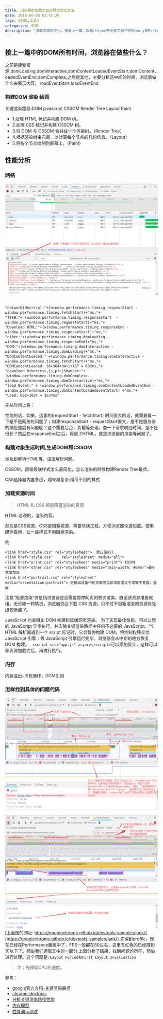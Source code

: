 ```yaml
---
title: 浏览器的加载页面过程及优化方法
date: 2018-06-08 03:45:26
tags: [前端,工具]
categories: 前端
description: "加载页面和优化，接着上一篇，跟着chrome开发者工具中的Memory和Performance来操作"
---
```



## 接上一篇中的DOM所有时间，浏览器在做些什么？

之前是接受资源,domLoading,domInteractive,domContentLoadedEventStart,domContentLoadedEventEnd,domComplete,之后是其他，主要分析这中间的时间，浏览器做什么来展示内容。
loadEventStart,loadEventEnd

### 构建DOM 渲染 绘画



关键渲染路径:DOM javascript CSSOM Render Tree Layout Paint

- 1.处理 HTML 标记并构建 DOM 树。
- 2.处理 CSS 标记并构建 CSSOM 树。
- 3.将 DOM 与 CSSOM 合并成一个渲染树。（Render Tree）
- 4.根据渲染树来布局，以计算每个节点的几何信息。（Layout）
- 5.将各个节点绘制到屏幕上。（Paint）




## 性能分析


### 网络

![看一下时间的问题](浏览器的加载页面过程及优化方法/website3.png)
```

"network(dns+tcp):"+(window.performance.timing.requestStart - window.performance.timing.fetchStart)+"ms,"+
"TTFB:"+ (window.performance.timing.responseStart  - window.performance.timing.requestStart)+"ms,"+
"Download HTML:"+(window.performance.timing.responseEnd -window.performance.timing.responseStart)+"ms,"+
"other:"+(window.performance.timing.domLoading -window.performance.timing.responseEnd)+"ms,"+
"DOM:"+(window.performance.timing.domInteractive - window.performance.timing.domLoading)+"ms,"+
"DomContentLoaded:" +(window.performance.timing.domInteractive -window.performance.timing.fetchStart)+"ms,"+
"DOMContentLoaded: 36+364+34+1+167 = 602ms,"+
"download Other(css,js,pic)&hander:"+ (window.performance.timing.domComplete- window.performance.timing.domInteractive)+"ms,"+
"load Event:" + (window.performance.timing.domContentLoadedEventEnd - window.performance.timing.domContentLoadedEventStart) +"ms,"+
"Load: 602+1034 = 1634ms"

```
先从时间上看：

性能的话，如果，这里的(requestStart - fetchStart) 时间很大的话，就需要看一下是不是网络的问题了；如果responseStart - requestStart很大，是不是服务器的响应速度有问题呢？这个需要后台，负载等处理，查一下请求响应时间，是不是很长？然后在responseEnd之后，得到了HTML，就是浏览器的渲染等问题了。

### 构建对象生成时间,生成DOM和CSSOM

涉及到解析HTML等，语法解析问题。

CSSOM，层级级联样式怎么最简化，怎么渲染的时候构建Render Tree最优。

CSS选择器内套多层，越来越复杂;精简不用的样式

### 加载资源时间

> HTML 和 CSS 都是阻塞渲染的资源

HTML 必须的，渲染内容。

然后是CSS资源，CSS是阻塞资源，需要尽快加载，方便浏览器快速加载。使用媒体查询，让一些样式不用阻塞渲染。

例:
```
<link href="style.css" rel="stylesheet">  默认是all
<link href="style.css"    rel="stylesheet" media="all">
<link href="print.css" rel="stylesheet" media="print"> 打印时
<link href="other.css" rel="stylesheet" media="(min-width: 40em)">最小宽度加载
<link href="portrait.css" rel="stylesheet" media="orientation:portrait"> 定输出设备中的页面可见区域高度大于或等于宽度，竖屏
```
注意“阻塞渲染”仅是指浏览器是否需要暂停网页的首次渲染，直至该资源准备就绪。无论哪一种情况，浏览器仍会下载 CSS 资源，只不过不阻塞渲染的资源优先级较低罢了。

JavaScript 也会阻止 DOM 构建和延缓网页渲染。 为了实现最佳性能，可以让您的 JavaScript 异步执行，并去除关键渲染路径中任何不必要的 JavaScript。当 HTML 解析器遇到一个 script 标记时，它会暂停构建 DOM，将控制权移交给 JavaScript 引擎；等 JavaScript 引擎运行完毕，浏览器会从中断的地方恢复 DOM 构建。
` <script src="app.js" async></script>`可以添加异步，这样可以等资源加载完后，再进行执行。

### 内存

内存溢出:JS死循环，DOM引用


### 怎样找到具体的问题代码

![分析出现问题的位置](浏览器的加载页面过程及优化方法/website1.png)

![分析出现问题的位置](浏览器的加载页面过程及优化方法/website2.png)
[上面图的网址: https://googlechrome.github.io/devtools-samples/jank/](https://googlechrome.github.io/devtools-samples/jank/)
先得到profile，现在已经在Performance面板中了，FPS一般都在60左右，这里有红色的已经降到10以下了。然后我们选取其中的一部分,上图分析了结果，找到问题的所在，然后进行处理。这个问题是: `Layout Forced和First Layout Invalidation`

> 注：先降低CPU的速度。

参考：

- [google官方文档-关键渲染路径](https://developers.google.com/web/fundamentals/performance/critical-rendering-path/)
- [chrome-devtools](https://developers.google.com/web/tools/chrome-devtools/)
- [分析关键渲染路径性能](https://developers.google.com/web/fundamentals/performance/critical-rendering-path/analyzing-crp)
- [内存模型](https://developers.google.com/web/tools/chrome-devtools/memory-problems/)
- [性能演示测试](https://googlechrome.github.io/devtools-samples/jank/)